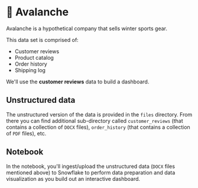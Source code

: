 # 🗻 Avalanche

Avalanche is a hypothetical company that sells winter sports gear. 

This data set is comprised of:
- Customer reviews
- Product catalog
- Order history
- Shipping log

We'll use the **customer reviews** data to build a dashboard.

## Unstructured data

The unstructured version of the data is provided in the `files` directory. From there you can find additional sub-directory called `customer_reviews` (that contains a collection of `DOCX` files), `order_history` (that contains a collection of `PDF` files), etc.

## Notebook
In the notebook, you'll ingest/upload the unstructured data (`DOCX` files mentioned above) to Snowflake to perform data preparation and data visualization as you build out an interactive dashboard.
